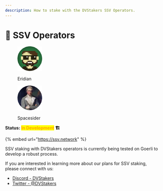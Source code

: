 ```yaml
---
description: How to stake with the DVStakers SSV Operators.
---
```


# 🤖 SSV Operators

<div>

<figure><img src="https://raw.githubusercontent.com/DVStakers/docs/main/.gitbook/assets/Eridian.png" alt=""><figcaption><p>Eridian</p></figcaption></figure>

 

<figure><img src="../.gitbook/assets/Spacesider.png" alt=""><figcaption><p>Spacesider</p></figcaption></figure>

</div>

**Status: **<mark style="color:orange;">**In Development**</mark>** 🏗️**

{% embed url="https://ssv.network" %}

SSV staking with DVStakers operators is currently being tested on Goerli to develop a robust process.

If you are interested in learning more about our plans for SSV staking, please connect with us:

* [Discord - DVStakers](https://discord.gg/VbVwqgSdFD)
* [Twitter - @DVStakers](https://twitter.com/DVStakers)
